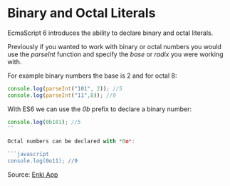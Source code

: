 # Binary and Octal Literals 

EcmaScript 6 introduces the ability to declare binary and octal literals. 

Previously if you wanted to work with binary or octal numbers you would use the *parseInt* function and specify the *base* or *radix* you were working with. 

For example binary numbers the base is 2 and for octal 8: 

```javascript 
console.log(parseInt("101", 2)); //5
console.log(parseInt("11",8)); //9
```

With ES6 we can use the *0b* prefix to declare a binary number: 

```javascript
console.log(0b101); //5
``

Octal numbers can be declared with *0o*:

```javascript
console.log(0o11); //9
```

Source: [Enki App](https://enki.com)
